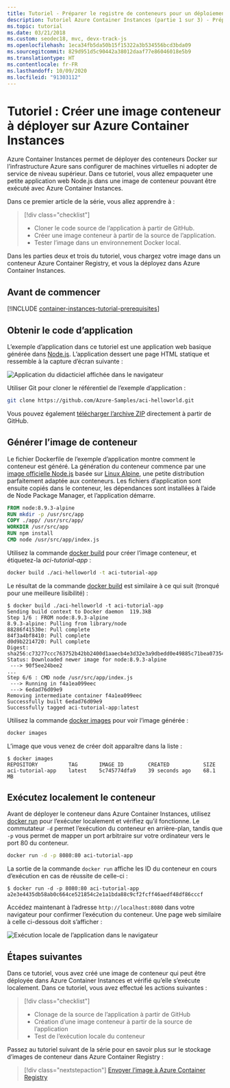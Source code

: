 ```yaml
---
title: Tutoriel - Préparer le registre de conteneurs pour un déploiement
description: Tutoriel Azure Container Instances (partie 1 sur 3) - Préparer une application dans une image conteneur pour le déploiement sur Azure Container Instances
ms.topic: tutorial
ms.date: 03/21/2018
ms.custom: seodec18, mvc, devx-track-js
ms.openlocfilehash: 1eca34fb5da50b15f15322a3b534556bcd3bda09
ms.sourcegitcommit: 829d951d5c90442a38012daaf77e86046018e5b9
ms.translationtype: HT
ms.contentlocale: fr-FR
ms.lasthandoff: 10/09/2020
ms.locfileid: "91303112"
---
```

# <a name="tutorial-create-a-container-image-for-deployment-to-azure-container-instances"></a>Tutoriel : Créer une image conteneur à déployer sur Azure Container Instances

Azure Container Instances permet de déployer des conteneurs Docker sur l’infrastructure Azure sans configurer de machines virtuelles ni adopter de service de niveau supérieur. Dans ce tutoriel, vous allez empaqueter une petite application web Node.js dans une image de conteneur pouvant être exécuté avec Azure Container Instances.

Dans ce premier article de la série, vous allez apprendre à :

> [!div class="checklist"]
> * Cloner le code source de l’application à partir de GitHub.
> * Créer une image conteneur à partir de la source de l’application.
> * Tester l’image dans un environnement Docker local.

Dans les parties deux et trois du tutoriel, vous chargez votre image dans un conteneur Azure Container Registry, et vous la déployez dans Azure Container Instances.

## <a name="before-you-begin"></a>Avant de commencer

[!INCLUDE [container-instances-tutorial-prerequisites](../../includes/container-instances-tutorial-prerequisites.md)]

## <a name="get-application-code"></a>Obtenir le code d’application

L’exemple d’application dans ce tutoriel est une application web basique générée dans [Node.js][nodejs]. L’application dessert une page HTML statique et ressemble à la capture d’écran suivante :

![Application du didacticiel affichée dans le navigateur][aci-tutorial-app]

Utiliser Git pour cloner le référentiel de l’exemple d’application :

```bash
git clone https://github.com/Azure-Samples/aci-helloworld.git
```

Vous pouvez également [télécharger l’archive ZIP][aci-helloworld-zip] directement à partir de GitHub.

## <a name="build-the-container-image"></a>Générer l’image de conteneur

Le fichier Dockerfile de l’exemple d’application montre comment le conteneur est généré. La génération du conteneur commence par une [image officielle Node.js][docker-hub-nodeimage] basée sur [Linux Alpine][alpine-linux], une petite distribution parfaitement adaptée aux conteneurs. Les fichiers d’application sont ensuite copiés dans le conteneur, les dépendances sont installées à l’aide de Node Package Manager, et l’application démarre.

```Dockerfile
FROM node:8.9.3-alpine
RUN mkdir -p /usr/src/app
COPY ./app/ /usr/src/app/
WORKDIR /usr/src/app
RUN npm install
CMD node /usr/src/app/index.js
```

Utilisez la commande [docker build][docker-build] pour créer l’image conteneur, et étiquetez-la *aci-tutorial-app* :

```bash
docker build ./aci-helloworld -t aci-tutorial-app
```

Le résultat de la commande [docker build][docker-build] est similaire à ce qui suit (tronqué pour une meilleure lisibilité) :

```console
$ docker build ./aci-helloworld -t aci-tutorial-app
Sending build context to Docker daemon  119.3kB
Step 1/6 : FROM node:8.9.3-alpine
8.9.3-alpine: Pulling from library/node
88286f41530e: Pull complete
84f3a4bf8410: Pull complete
d0d9b2214720: Pull complete
Digest: sha256:c73277ccc763752b42bb2400d1aaecb4e3d32e3a9dbedd0e49885c71bea07354
Status: Downloaded newer image for node:8.9.3-alpine
 ---> 90f5ee24bee2
...
Step 6/6 : CMD node /usr/src/app/index.js
 ---> Running in f4a1ea099eec
 ---> 6edad76d09e9
Removing intermediate container f4a1ea099eec
Successfully built 6edad76d09e9
Successfully tagged aci-tutorial-app:latest
```

Utilisez la commande [docker images][docker-images] pour voir l’image générée :

```bash
docker images
```

L’image que vous venez de créer doit apparaître dans la liste :

```console
$ docker images
REPOSITORY          TAG       IMAGE ID        CREATED           SIZE
aci-tutorial-app    latest    5c745774dfa9    39 seconds ago    68.1 MB
```

## <a name="run-the-container-locally"></a>Exécutez localement le conteneur

Avant de déployer le conteneur dans Azure Container Instances, utilisez [docker run][docker-run] pour l’exécuter localement et vérifiez qu’il fonctionne. Le commutateur `-d` permet l’exécution du conteneur en arrière-plan, tandis que `-p` vous permet de mapper un port arbitraire sur votre ordinateur vers le port 80 du conteneur.

```bash
docker run -d -p 8080:80 aci-tutorial-app
```

La sortie de la commande `docker run` affiche les ID du conteneur en cours d’exécution en cas de réussite de celle-ci :

```console
$ docker run -d -p 8080:80 aci-tutorial-app
a2e3e4435db58ab0c664ce521854c2e1a1bda88c9cf2fcff46aedf48df86cccf
```

Accédez maintenant à l’adresse `http://localhost:8080` dans votre navigateur pour confirmer l’exécution du conteneur. Une page web similaire à celle ci-dessous doit s’afficher :

![Exécution locale de l’application dans le navigateur][aci-tutorial-app-local]

## <a name="next-steps"></a>Étapes suivantes

Dans ce tutoriel, vous avez créé une image de conteneur qui peut être déployée dans Azure Container Instances et vérifié qu’elle s’exécute localement. Dans ce tutoriel, vous avez effectué les actions suivantes :

> [!div class="checklist"]
> * Clonage de la source de l’application à partir de GitHub
> * Création d’une image conteneur à partir de la source de l’application
> * Test de l’exécution locale du conteneur

Passez au tutoriel suivant de la série pour en savoir plus sur le stockage d’images de conteneur dans Azure Container Registry :

> [!div class="nextstepaction"]
> [Envoyer l’image à Azure Container Registry](container-instances-tutorial-prepare-acr.md)

<!--- IMAGES --->
[aci-tutorial-app]:./media/container-instances-quickstart/aci-app-browser.png
[aci-tutorial-app-local]: ./media/container-instances-tutorial-prepare-app/aci-app-browser-local.png

<!-- LINKS - External -->
[aci-helloworld-zip]: https://github.com/Azure-Samples/aci-helloworld/archive/master.zip
[alpine-linux]: https://alpinelinux.org/
[docker-build]: https://docs.docker.com/engine/reference/commandline/build/
[docker-get-started]: https://docs.docker.com/get-started/
[docker-hub-nodeimage]: https://store.docker.com/images/node
[docker-images]: https://docs.docker.com/engine/reference/commandline/images/
[docker-linux]: https://docs.docker.com/engine/installation/#supported-platforms
[docker-login]: https://docs.docker.com/engine/reference/commandline/login/
[docker-mac]: https://docs.docker.com/docker-for-mac/
[docker-push]: https://docs.docker.com/engine/reference/commandline/push/
[docker-run]: https://docs.docker.com/engine/reference/commandline/run/
[docker-tag]: https://docs.docker.com/engine/reference/commandline/tag/
[docker-windows]: https://docs.docker.com/docker-for-windows/
[nodejs]: https://nodejs.org

<!-- LINKS - Internal -->
[azure-cli-install]: /cli/azure/install-azure-cli
